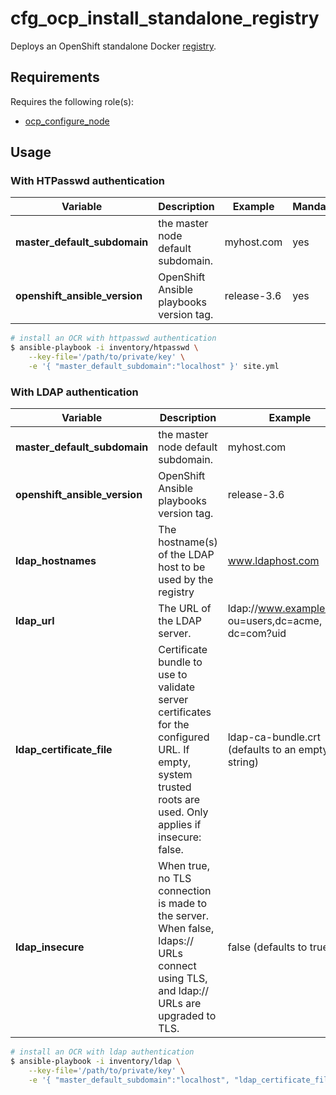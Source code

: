 # cfg_ocp_install_standalone_registry

Deploys an OpenShift standalone Docker [registry](https://docs.openshift.com/container-platform/3.6/install_config/install/stand_alone_registry.html).


## Requirements

Requires the following role(s):

- [ocp_configure_node](https://github.com/prometeo-cloud/ocp_configure_node)

## Usage

### With HTPasswd authentication


| Variable  | Description  | Example | Mandatory |
|---|---|---|---|
|**master_default_subdomain**| the master node default subdomain. | myhost.com | yes |
|**openshift_ansible_version**| OpenShift Ansible playbooks version tag. | release-3.6 | yes |

```bash
# install an OCR with httpasswd authentication
$ ansible-playbook -i inventory/htpasswd \
    --key-file='/path/to/private/key' \
    -e '{ "master_default_subdomain":"localhost" }' site.yml
```

### With LDAP authentication


| Variable  | Description  | Example | Mandatory |
|---|---|---|---|
|**master_default_subdomain**| the master node default subdomain. | myhost.com | yes |
|**openshift_ansible_version**| OpenShift Ansible playbooks version tag. | release-3.6 | yes |
| **ldap_hostnames** | The hostname(s) of the LDAP host to be used by the registry | www.ldaphost.com | yes |
| **ldap_url** | The URL of the LDAP server. |  ldap://www.example.com/ ou=users,dc=acme, dc=com?uid | yes |
| **ldap_certificate_file** | Certificate bundle to use to validate server certificates for the configured URL. If empty, system trusted roots are used. Only applies if insecure: false. | ldap-ca-bundle.crt (defaults to an empty string)| no |
| **ldap_insecure** | When true, no TLS connection is made to the server. When false, ldaps:// URLs connect using TLS, and ldap:// URLs are upgraded to TLS. | false (defaults to true) | no |

```bash
# install an OCR with ldap authentication
$ ansible-playbook -i inventory/ldap \
    --key-file='/path/to/private/key' \
    -e '{ "master_default_subdomain":"localhost", "ldap_certificate_file":"", "ldap_insecure":"no", "ldap_url":"ldap://www.example.com/ou=users,dc=acme,dc=com?uid" }' site.yml
```
